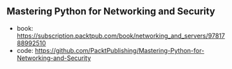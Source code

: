 ## Mastering Python for Networking and Security
- book: https://subscription.packtpub.com/book/networking_and_servers/9781788992510
- code: https://github.com/PacktPublishing/Mastering-Python-for-Networking-and-Security
